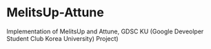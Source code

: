 # MelitsUp-Attune 
Implementation of MelitsUp and Attune, GDSC KU (Google Deveolper Student Club Korea University) Project)
